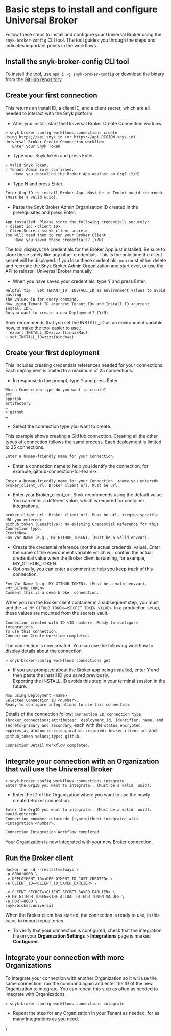 # Basic steps to install and configure Universal Broker

Follow these steps to install and configure your Universal Broker using the `snyk-broker-config` CLI tool. The tool guides you through the steps and indicates important points in the workflows.

## Install the snyk-broker-config CLI tool

To install the tool, use `npm i -g snyk-broker-config` or download the binary from the [GitHub repository](https://github.com/snyk/snyk-broker-config/releases).

## Create your first connection

This returns an install ID, a client ID, and a client secret, which are all needed to interact with the Snyk platform.

* After you install, start the Universal Broker Create Connection worklow.

```
> snyk-broker-config workflows connections create
Using https;//api.snyk.io (or https://api.REGION.snyk.io)
Universal Broker Create Connection workflow
   Enter your Snyk Token
```

* Type your Snyk token and press Enter.

```
✓ Valid Snyk Token.
✓ Tenant Admin role confirmed.
    Have you installed the Broker App against an Org? (Y/N)
```

* Type N and press Enter.

```
Enter Org ID to install Broker App. Must be in Tenant <uuid returned>.
(Must be a valid uuid).
```

* Paste the Snyk Broker Admin Organization ID created in the prerequisites and press Enter.

```
App installed. Please store the following credentials securely:
- client id: <client ID>
- ClientSecret: <snyk_client-secret>
You will need them to run your Broker Client.
    Have you saved these credentials? (Y/N)
```

The tool displays the credentials for the Broker App just installed. Be sure to store these safely like any other credentials. This is the only time the client secret will be displayed. If you lose these credentials, you must either delete and recreate the Snyk Broker Admin Organization and start over, or use the API to reinstall Universal Broker manually.

* When you have saved your credentials, type Y and press Enter.

```
Helpful tip ! Set TENANT_ID, INSTALL_ID as environment values to avoid pasting 
the values in for every command.
Now using Tenant ID <current Tenant ID> and Install ID <current Install ID>.
Do you want to create a new Deployment? (Y/N)
```

Snyk recommends that you set the INSTALL\_ID as an environment variable now, to make the tool easier to use.:\
`- export INSTALL_ID=zzzz (Linux/Mac)`\
`- set INSTALL_ID=zzzz(Windows)`

## Create your first deployment

This includes creating credentials references needed for your connections. Each deployment is limited to a maximum of 25 connections.

* In response to the prompt, type Y and press Enter.

```
Which Connection type do you want to create?
acr
apprisk
artifactory
…
> github
…
```

* Select the connection type you want to create.

This example shows creating a GitHub connection. Creating all the other types of connection follows the same process. Each deployment is limited to 25 connections.

```
Enter a human-friendly name for your Connection.
```

* Enter a connection name to help you identify the connection, for example, github-connection-for-team-x.

```
Enter a human-friendly name for your Connection. <name you entered>
broker_client_url: Broker client url. Must be url.
```

* Enter your Broker\_client\_url. Snyk recommends using the default value. You can enter a different value, which is required for container integrations.

```
broker_client_url: Broker client url. Must be url. <region-specific URL you entered>
github_token (Sensitive): No existing Credential Reference for this Connection type. 
CreateNew
Env Var Name (e.g., MY_GITHUB_TOKEN). (Must be a valid envvar).
```

* Create the credential reference (not the actual credential value). Enter the name of the environment variable which will contain the actual credential value when the Broker client is running, for example, MY\_GITHUB\_TOKEN.
* Optionally, you can enter a comment to help you keep track of this connection.

```
Env Var Name (e.g. MY_GITHUB_TOKEN). (Must be a valid envvar). <MY_GITHUB_TOKEN>
Comment this is a demo broker connection.
```

When you run the Broker client container in a subsequent step, you must add the `-e MY_GITHUB_TOKEN=<SECRET_TOKEN_VALUE>`. In a production setup, these values are mounted from the secrets vault.

```
Connection created with ID <ID number>. Ready to configure integrations 
to use this connection.
Connection Create workflow completed.
```

The connection is now created. You can use the following workflow to display details about the connection.

```
> snyk-broker-config workflows connections get
```

* If you are prompted about the Broker app being installed, enter Y and then paste the install ID you saved previously.\
  Exporting the INSTALL\_ID avoids this step in your terminal session in the future.

```
Now using Deployment <name>.
Selected Connection ID <number>. 
Ready to configure integrations to use this connection.
```

Details of the connection follow: `connection ID`; `connection type (broker_connection)`; `attributes:  deployment_id, identifier, name, and secrets-primary and secondary`, each with the `status`, `encrypted`, `expires_at`, and `nonce`; `configuration required: broker-client-url` and `github_token values`; `type: github.`

```
Connection Detail Workflow completed.
```

## Integrate your connection with an Organization that will use the Universal Broker

```
> snyk-broker-config workflows connections integrate
Enter the OrgID you want to integrate.. (Must be a valid  uuid).
```

* Enter the ID of the Organization where you want to use the newly created Broker connection.

```
Enter the OrgID you want to integrate.. (Must be a valid  uuid). <uuid-entered>
Connection <number returned> (type:github) integrated with <integration <number>.

Connection Integration Workflow completed
```

Your Organization is now integrated with your new Broker connection.

## Run the Broker client

```
docker run -d --restart=always \
-p 8000:8000 \
-e DEPLOYMENT_ID=<DEPLOYMENT_ID_JUST_CREATED> \
-e CLIENT_ID=<CLIENT_ID_SAVED_EARLIER> \

-e CLIENT_SECRET=<CLIENT_SECRET_SAVED_EARLIER> \
-e MY_GITHUB_TOKEN=<THE_ACTUAL_GITHUB_TOKEN_VALUE> \
-e PORT=8000 \
snyk/broker:universal
```

When the Broker client has started, the connection is ready to use, in this case, to import repositories.

* To verify that your connection is configured, check that the integration tile on your **Organization Settings** > **Integrations** page is marked **Configured**.

## Integrate your connection with more Organizations

To integrate your connection with another Organization so it will use the same connection, run the command again and enter the ID of the new Organization to integrate. You can repeat this step as often as needed to integrate with Organizations.

```
> snyk-broker-config workflows connections integrate
```

* Repeat the step for any Organization in your Tenant as needed, for as many integrations as you need.

\
